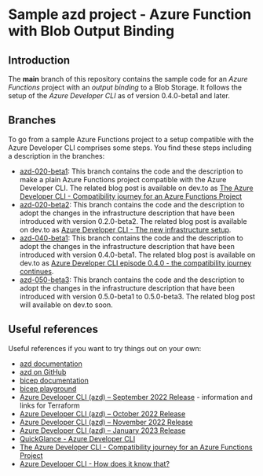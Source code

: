 # Sample azd project - Azure Function with Blob Output Binding

## Introduction

The **main** branch of this repository contains the sample code for an *Azure Functions* project with an *output binding* to a Blob Storage. It follows the setup of the *Azure Developer CLI* as of version 0.4.0-beta1 and later.

## Branches

To go from a sample Azure Functions project to a setup compatible with the Azure Developer CLI comprises some steps. You find these steps including a description in the branches:

- [azd-020-beta1](https://github.com/lechnerc77/azd-compatibility-azure-function/tree/azd-020-beta1): This branch contains the code and the description to make a plain Azure Functions project compatible with the Azure Developer CLI. The related blog post is available on dev.to as [The Azure Developer CLI - Compatibility journey for an Azure Functions Project](https://dev.to/lechnerc77/the-azure-developer-cli-compatibility-journey-for-an-azure-functions-project-3mc1)
- [azd-020-beta2](https://github.com/lechnerc77/azd-compatibility-azure-function/tree/azd-020-beta2): This branch contains the code and the description to adopt the changes in the infrastructure description that have been introduced with version 0.2.0-beta2. The related blog post is available on dev.to as [Azure Developer CLI - The new infrastructure setup](https://dev.to/lechnerc77/azure-developer-cli-the-new-infrastructure-setup-4caj).
- [azd-040-beta1](https://github.com/lechnerc77/azd-compatibility-azure-function/tree/azd-040-beta1): This branch contains the code and the description to adopt the changes in the infrastructure description that have been introduced with version 0.4.0-beta1. The related blog post is available on dev.to as [Azure Developer CLI episode 0.4.0 - the compatibility journey continues](https://dev.to/lechnerc77/azure-developer-cli-episode-040-the-compatibility-journey-continues-400g).
- [azd-050-beta3](https://github.com/lechnerc77/azd-compatibility-azure-function/tree/azd-050-beta3): This branch contains the code and the description to adopt the changes in the infrastructure description that have been introduced with version 0.5.0-beta1 to 0.5.0-beta3. The related blog post will available on dev.to soon.

## Useful references

Useful references if you want to try things out on your own:

- [azd documentation](https://learn.microsoft.com/azure/developer/azure-developer-cli/overview?tabs=nodejs)
- [azd on GitHub](https://github.com/Azure/azure-dev)
- [bicep documentation](https://learn.microsoft.com/azure/azure-resource-manager/bicep/)
- [bicep playground](https://bicepdemo.z22.web.core.windows.net/)
- [Azure Developer CLI (azd) – September 2022 Release](https://devblogs.microsoft.com/azure-sdk/azure-developer-cli-azd-september-2022-release/) - information and links for Terraform
- [Azure Developer CLI (azd) – October 2022 Release](https://devblogs.microsoft.com/azure-sdk/azure-developer-cli-azd-october-2022-release/)
- [Azure Developer CLI (azd) – November 2022 Release](https://devblogs.microsoft.com/azure-sdk/azure-developer-cli-azd-november-2022-release/)
- [Azure Developer CLI (azd) – January 2023 Release](https://devblogs.microsoft.com/azure-sdk/azure-developer-cli-azd-january-2023-release/)
- [QuickGlance - Azure Developer CLI](https://youtube.com/playlist?list=PLmZLSvJAm8FbFq2XhqaPZgIzl6kewz1HD)
- [The Azure Developer CLI - Compatibility journey for an Azure Functions Project](https://dev.to/lechnerc77/the-azure-developer-cli-compatibility-journey-for-an-azure-functions-project-3mc1)
- [Azure Developer CLI - How does it know that?](https://dev.to/lechnerc77/azure-developer-cli-how-does-it-know-that-1ngl)
